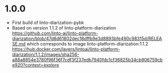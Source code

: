 # 1.0.0
- First build of linto-diarization-pybk
- Based on version 1.1.2 of linto-platform-diarization https://github.com/linto-ai/linto-platform-diarization/blob/47d8d61802dec18dffb9e3d8893bfe490c98315d/RELEASE.md
  which corresponds to image linto-platform-diarization:1.1.2 https://hub.docker.com/layers/lintoai/linto-platform-diarization/1.1.2/images/sha256-a88a8854e3780f96f36f7cdf3f237edb7940fdc1cf36825b34cb906759cbe920?context=explore
